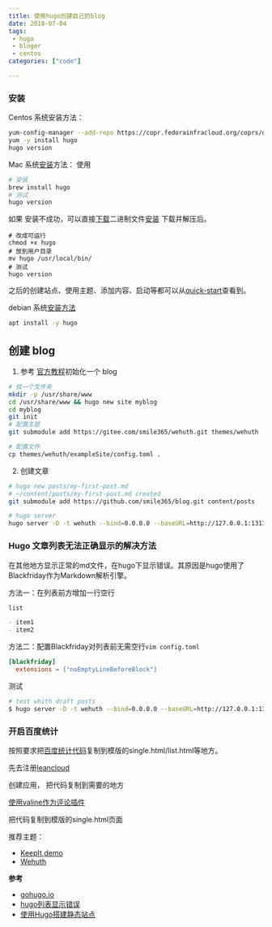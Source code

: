 ```yaml
---
title: 使用hugo创建自己的blog
date: 2018-07-04
tags:
 - hugo
 - bloger
 - centos
categories: ["code"]

---
```


### 安装

Centos 系统安装方法：
```sh
yum-config-manager --add-repo https://copr.fedorainfracloud.org/coprs/daftaupe/hugo/repo/epel-7/daftaupe-hugo-epel-7.repo
yum -y install hugo
hugo version
```

Mac 系统[安装](https://gohugo.io/getting-started/quick-start/)方法：
使用 
```sh
# 安装
brew install hugo
# 测试
hugo version
```

如果 安装不成功，可以直接[下载](https://github.com/gohugoio/hugo/releases)二进制文件[安装](https://discourse.gohugo.io/t/script-to-install-latest-hugo-release-on-macos-and-ubuntu/14774)
下载并解压后。
```
# 改成可运行
chmod +x hugo
# 放到用户目录
mv hugo /usr/local/bin/
# 测试
hugo version
```

之后的创建站点、使用主题、添加内容、启动等都可以从[quick-start](https://gohugo.io/getting-started/quick-start/)查看到。

debian 系统[安装方法](https://gohugo.io/installation/linux/#debian)
```bash
apt install -y hugo
```

## 创建 blog
1. 参考 [官方教程](https://gohugo.io/getting-started/quick-start/#create-a-site)初始化一个 blog
```bash
# 找一个文件夹
mkdir -p /usr/share/www
cd /usr/share/www && hugo new site myblog
cd myblog
git init
# 配置主题
git submodule add https://gitee.com/smile365/wehuth.git themes/wehuth

# 配置文件
cp themes/wehuth/exampleSite/config.toml .
```

2. 创建文章
```bash
# hugo new posts/my-first-post.md
# ~/content/posts/my-first-post.md created
git submodule add https://github.com/smile365/blog.git content/posts

# hugo server
hugo server -D -t wehuth --bind=0.0.0.0 --baseURL=http://127.0.0.1:1313
```



### Hugo 文章列表无法正确显示的解决方法

在其他地方显示正常的md文件，在hugo下显示错误。其原因是hugo使用了Blackfriday作为Markdown解析引擎。

方法一：在列表前方增加一行空行
```md
list

- item1
- item2
```

方法二：配置Blackfriday对列表前无需空行`vim config.toml`
```toml
[blackfriday]
  extensions = ["noEmptyLineBeforeBlock"]
```

测试  
```sh
# test whith draft posts
$ hugo server -D -t wehuth --bind=0.0.0.0 --baseURL=http://127.0.0.1:1313
```

### 开启百度统计


按照要求把[百度统计代码](https://tongji.baidu.com/web/welcome/basic)复制到模版的single.html/list.html等地方。

先去注册[leancloud](https://leancloud.cn/?source=XRC4B1YQ)

创建应用，
把代码复制到需要的地方


[使用valine作为评论插件](https://valine.js.org/quickstart.html)

把代码复制到模版的single.html页面

推荐主题：

- [KeepIt](https://github.com/Fastbyte01/KeepIt),[demo](https://shuzang.github.io/)
- [Wehuth](https://gitee.com/smile365/wehuth)

**参考**  
- [gohugo.io](https://gohugo.io/getting-started/quick-start/)
- [hugo列表显示错误](https://orianna-zzo.github.io/sci-tech/2018-03/blog%E5%85%BB%E6%88%90%E8%AE%B07-hugo%E5%A4%9A%E7%BA%A7%E5%88%97%E8%A1%A8%E6%97%A0%E6%B3%95%E6%98%BE%E7%A4%BA--cocoa%E4%B8%BB%E9%A2%98%E7%9A%84markdown-bug%E5%90%88%E9%9B%86/)
- [使用Hugo搭建静态站点](https://tonybai.com/2015/09/23/intro-of-gohugo/)